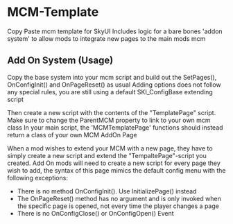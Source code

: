 # MCM-Template

Copy Paste mcm template for SkyUI
Includes logic for a bare bones 'addon system' to allow mods to integrate new pages to the main mods mcm

## Add On System (Usage)

Copy the base system into your mcm script and build out the SetPages(), OnConfigInit() and OnPageReset() as usual
Adding options does not follow any special rules, you are still using a default SKI_ConfigBase extending script

Then create a new script with the contents of the "TemplatePage" script. Make sure to change the ParentMCM property to link to your own mcm class
In your main script, the 'MCMTemplatePage' functions should instead return a class of your own MCM AddOn Page

When a mod wishes to extend your MCM with a new page, they have to simply create a new script and extend the "TempaltePage"-script you created. Add On mods will need to create a new script for every page they wish to add, the syntax of this page mimics the default config menu with the following exceptions:
- There is no method OnConfigInit(). Use InitializePage() instead
- The OnPageReset() method has no argument and is only invoked when the specific page is opened, not every time the player changes a page
- There is no OnConfigClose() or OnConfigOpen() Event

